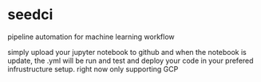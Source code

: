 # seedci
pipeline automation for machine learning workflow

simply upload your jupyter notebook to github and when the notebook is update, the .yml will be run and test and deploy your code in your prefered infrustructure setup. 
right now only supporting GCP
